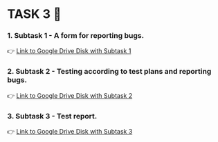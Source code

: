 # TASK 3 🐞

### 1. Subtask 1 - A form for reporting bugs.
👉 [Link to Google Drive Disk with Subtask 1](https://docs.google.com/spreadsheets/d/1avJS2puDxlZAwbHyocHoqSF2nmZBbasVCKWK2s5V4C4/edit#gid=0)

### 2. Subtask 2 - Testing according to test plans and reporting bugs.
👉 [Link to Google Drive Disk with Subtask 2](https://docs.google.com/spreadsheets/d/1XJAE5RXNxEZNF6pUqKIkV7mDQfn1y6awz9Qq3oigNvo/edit#gid=0)

### 3. Subtask 3 - Test report.
👉 [Link to Google Drive Disk with Subtask 3](https://docs.google.com/document/d/1OYxhDZWABZ0CB69UaLxdKKvOYxPXtwOEnQDvFBmFMNs/edit)

